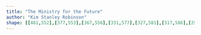 ```yaml
---
title: "The Ministry for the Future"
author: "Kim Stanley Robinson"
shape: [[461,552],[377,553],[367,556],[331,577],[327,581],[317,586],[292,603],[267,615],[250,627],[245,632],[240,641],[240,654],[242,664],[242,677],[251,771],[253,824],[256,849],[261,920],[262,956],[271,1066],[273,1119],[279,1192],[282,1267],[288,1335],[292,1420],[299,1505],[303,1588],[309,1653],[309,1671],[319,1821],[322,1829],[326,1832],[383,1832],[391,1831],[396,1828],[413,1831],[419,1831],[423,1829],[430,1831],[466,1830],[473,1832],[521,1831],[532,1827],[545,1812],[554,1792],[559,1774],[559,1641],[555,1575],[554,1508],[552,1493],[553,1480],[549,1422],[549,1397],[542,1307],[542,1283],[540,1271],[538,1206],[536,1194],[535,1158],[531,1108],[530,1013],[525,923],[523,813],[530,794],[538,781],[567,747],[583,731],[588,728],[593,720],[596,698],[598,591],[597,567],[595,561],[592,558],[582,553],[544,552]]
---
```

